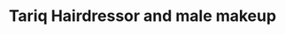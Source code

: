 ---
title: "Tariq Hairdressor and male makeup"
url: /karachi/tariq-hairdressor-and-male-makeup/
shop: hairdresser
---